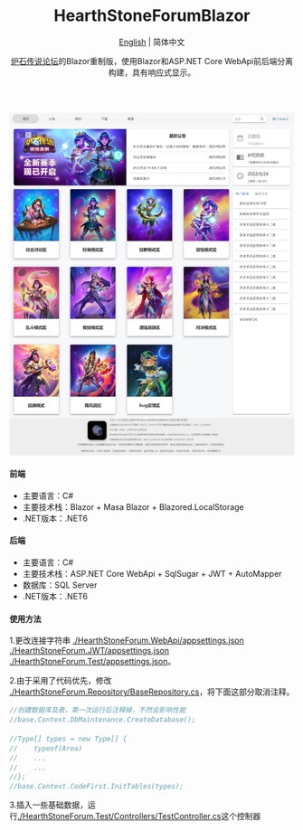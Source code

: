 <h1 align="center">HearthStoneForumBlazor</h1>

<div align="center">

[English](./README.en.md) | 简体中文

[炉石传说论坛](https://github.com/Yu-Core/HearthstoneForum)的Blazor重制版，使用Blazor和ASP.NET Core WebApi前后端分离构建，具有响应式显示。

<br/>

<br/>

![输入图片说明](Images/%E7%BD%91%E9%A1%B5%E6%8D%95%E8%8E%B7_24-9-2022_101824_localhost.jpeg)

</div>

#### 前端

- 主要语言：C#
- 主要技术栈：Blazor + Masa Blazor + Blazored.LocalStorage
- .NET版本：.NET6

#### 后端

- 主要语言：C#
- 主要技术栈：ASP.NET Core WebApi + SqlSugar + JWT + AutoMapper
- 数据库：SQL Server
- .NET版本：.NET6

#### 使用方法

1.更改连接字符串 [./HearthStoneForum.WebApi/appsettings.json](./HearthStoneForum.WebApi/appsettings.json) [./HearthStoneForum.JWT/appsettings.json](./HearthStoneForum.JWT/appsettings.json) [./HearthStoneForum.Test/appsettings.json](./HearthStoneForum.Test/appsettings.json)。

2.由于采用了代码优先，修改 [./HearthStoneForum.Repository/BaseRepository.cs](./HearthStoneForum.Repository/BaseRepository.cs)，将下面这部分取消注释。

```C#
//创建数据库及表，第一次运行后注释掉，不然会影响性能
//base.Context.DbMaintenance.CreateDatabase();

//Type[] types = new Type[] { 
//    typeof(Area)
//    ...
//    ...
//};
//base.Context.CodeFirst.InitTables(types);
```

3.插入一些基础数据，运行[./HearthStoneForum.Test/Controllers/TestController.cs](./HearthStoneForum.Test/Controllers/TestController.cs)这个控制器

